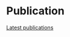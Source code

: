 # Publication
[Latest publications](https://quantumict.github.io/QuantumICT/publication/publication.html)




